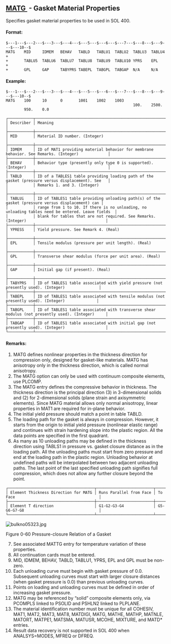 ## [MATG ](https://help.hexagonmi.com/bundle/MSC_Nastran_2022.4/page/Nastran_Combined_Book/qrg/bulkno/TOC.MATG.xhtml) - Gasket Material Properties

Specifies gasket material properties to be used in SOL 400.

#### Format:

```nastran
$---1---$---2---$---3---$---4---$---5---$---6---$---7---$---8---$---9---$---10--$
MATG    MID     IDMEM   BEHAV   TABLD   TABLU1  TABLU2  TABLU3  TABLU4  +
+       TABLU5  TABLU6  TABLU7  TABLU8  TABLU9  TABLU10 YPRS    EPL     +
+       GPL     GAP     TABYPRS TABEPL  TABGPL  TABGAP  N/A     N/A     
```

#### Example:

```nastran
$---1---$---2---$---3---$---4---$---5---$---6---$---7---$---8---$---9---$---10--$
MATG    100     10      0       1001    1002    1003                 
                                                        100.    2500.
        950.    0.0                                                  
```

```text
┌───────────┬──────────────────────────────────────────────────────────────────────────────────────────────────┐
│ Describer │ Meaning                                                                                          │
├───────────┼──────────────────────────────────────────────────────────────────────────────────────────────────┤
│ MID       │ Material ID number. (Integer)                                                                    │
├───────────┼──────────────────────────────────────────────────────────────────────────────────────────────────┤
│ IDMEM     │ ID of MAT1 providing material behavior for membrane behavior. See Remarks. (Integer)             │
├───────────┼──────────────────────────────────────────────────────────────────────────────────────────────────┤
│ BEHAV     │ Behavior type (presently only type 0 is supported). (Integer)                                    │
├───────────┼──────────────────────────────────────────────────────────────────────────────────────────────────┤
│ TABLD     │ ID of a TABLES1 table providing loading path of the gasket (pressure versus displacement). See   │
│           │ Remarks 1. and 3. (Integer)                                                                      │
├───────────┼──────────────────────────────────────────────────────────────────────────────────────────────────┤
│ TABLUi    │ ID of TABLES1 table providing unloading path(s) of the gasket (pressure versus displacement) can │
│           │ range from 1 to 10. If there is no unloading, no unloading tables need be entered. Leave fields  │
│           │ blank for tables that are not required. See Remarks. (Integer)                                   │
├───────────┼──────────────────────────────────────────────────────────────────────────────────────────────────┤
│ YPRESS    │ Yield pressure. See Remark 4. (Real)                                                             │
├───────────┼──────────────────────────────────────────────────────────────────────────────────────────────────┤
│ EPL       │ Tensile modulus (pressure per unit length). (Real)                                               │
├───────────┼──────────────────────────────────────────────────────────────────────────────────────────────────┤
│ GPL       │ Transverse shear modulus (force per unit area). (Real)                                           │
├───────────┼──────────────────────────────────────────────────────────────────────────────────────────────────┤
│ GAP       │ Initial gap (if present). (Real)                                                                 │
├───────────┼──────────────────────────────────────────────────────────────────────────────────────────────────┤
│ TABYPRS   │ ID of TABLES1 table associated with yield pressure (not presently used). (Integer)               │
├───────────┼──────────────────────────────────────────────────────────────────────────────────────────────────┤
│ TABEPL    │ ID of TABLES1 table associated with tensile modulus (not presently used). (Integer)              │
├───────────┼──────────────────────────────────────────────────────────────────────────────────────────────────┤
│ TABGPL    │ ID of TABLES1 table associated with transverse shear modulus (not presently used). (Integer)     │
├───────────┼──────────────────────────────────────────────────────────────────────────────────────────────────┤
│ TABGAP    │ ID of TABLES1 table associated with initial gap (not presently used). (Integer)                  │
└───────────┴──────────────────────────────────────────────────────────────────────────────────────────────────┘
```

#### Remarks:

1. MATG defines nonlinear properties in the thickness direction for compression only, designed for gasket-like materials. MATG has anisotropy only in the thickness direction, which is called normal anisotropy.
2. The MATG option can only be used with continuum composite elements, use PLCOMP.
3. The MATG entry defines the compressive behavior in thickness. The thickness direction is the principal direction (3) in 3-dimensional solids and (2) for 2-dimensional solids (plane strain and axisymmetric elements). Since MATG material allows only normal anisotropy, linear properties in MAT1 are required for in-plane behavior.
4. The initial yield pressure should match a point in table TABLD.
5. The loading path for the gasket is always in compression. However, it starts from the origin to initial yield pressure (nonlinear elastic range) and continues with strain hardening slope into the plastic region. All the data points are specified in the first quadrant.
6. As many as 10 unloading paths may be defined in the thickness direction using TABLS1 in pressure vs. gasket closure distance as in the loading path. All the unloading paths must start from zero pressure and end at the loading path in the plastic region. Unloading behavior at undefined paths will be interpolated between two adjacent unloading paths. The last point of the last specified unloading path signifies full compression, which does not allow any further closure beyond the point.

```text
┌──────────────────────────────────────┬─────────────────────────┬─────────────────────────────────────────────┐
│ Element Thickness Direction for MATG │ Runs Parallel from Face │ To Face                                     │
├──────────────────────────────────────┼─────────────────────────┼─────────────────────────────────────────────┤
│ Element T direction                  │ G1-G2-G3-G4             │ G5-G6-G7-G8                                 │
└──────────────────────────────────────┴─────────────────────────┴─────────────────────────────────────────────┘
```

![bulkno05323.jpg](https://help-be.hexagonmi.com/bundle/MSC_Nastran_2022.4/page/Nastran_Combined_Book/qrg/bulkno/../../../assets/bulkno05323.jpg?_LANG=enus)

Figure 0-60 Pressure-closure Relation of a Gasket

7. See associated MATTG entry for temperature variation of these properties.
8. All continuation cards must be entered.
9. MID, IDMEM, BEHAV, TABLD, TABLU1, YPRS, EPL and GPL must be non-zero.
10. Each unloading curve must begin with gasket pressure of 0.0. Subsequent unloading curves must start with larger closure distances (when gasket pressure is 0.0) than previous unloading curves.
11. Points on loading and unloading curves must be defined in order of increasing gasket pressure.
12. MATG may be referenced by “solid” composite elements only, via PCOMPLS linked to PSOLID and PSHLN2 linked to PLPLANE.
13. The material identification number must be unique for all COHESIV, MAT1, MAT2, MAT3, MAT8, MATDIGI, MATG, MATHE, MATHP, MATNLE, MATORT, MATPE1, MATSMA, MATUSR, MCOHE, MIXTURE, and MATD* entries.
14. Result data recovery is not supported in SOL 400 when ANALSYS=MODES, MFREQ or DFREQ.
